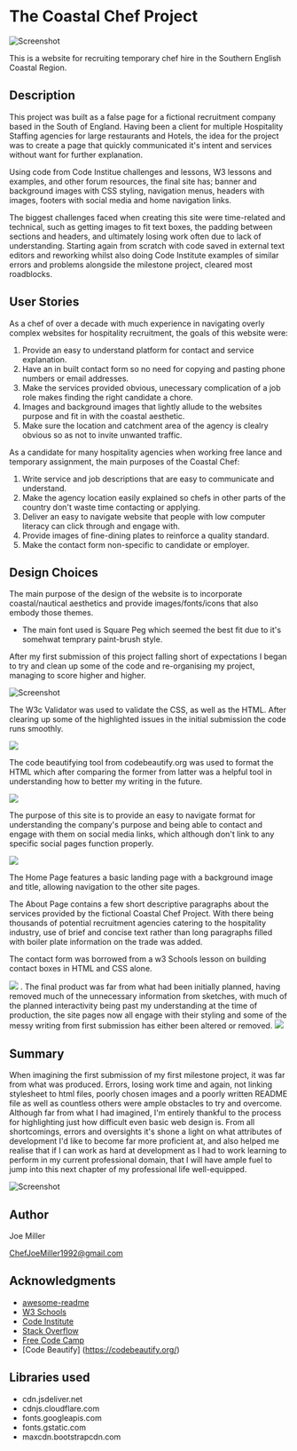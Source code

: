 # The Coastal Chef Project

![Screenshot](coastal-chef-header-image.png)

This is a website for recruiting temporary chef hire in the Southern English Coastal Region.

## Description

This project was built as a false page for a fictional recruitment company based in the South of England. 
Having been a client for multiple Hospitality Staffing agencies for large restaurants and Hotels, the idea for the 
project was to create a page that quickly communicated it's intent and services without want for further explanation.

Using code from Code Institue challenges and lessons, W3 lessons and examples, and other forum resources, the final site has; 
banner and background images with CSS styling, navigation menus, headers with images, footers with social media and home navigation links.

The biggest challenges faced when creating this site were time-related and technical, such as getting images to fit text boxes, the padding between sections and headers, and ultimately losing work often due to lack of understanding. Starting again from scratch with code saved in external text editors and reworking whilst also doing Code Institute examples of similar errors and problems alongside the milestone project, cleared most roadblocks.

## User Stories

As a chef of over a decade with much experience in navigating overly complex websites for hospitality recruitment, the goals of this website were:

1. Provide an easy to understand platform for contact and service explanation.
2. Have an in built contact form so no need for copying and pasting phone numbers or email addresses.
3. Make the services provided obvious, unecessary complication of a job role makes finding the right candidate a chore.
4. Images and background images that lightly allude to the websites purpose and fit in with the coastal aesthetic.
5. Make sure the location and catchment area of the agency is clealry obvious so as not to invite unwanted traffic.

As a candidate for many hospitality agencies when working free lance and temporary assignment, the main purposes of the Coastal Chef:

1. Write service and job descriptions that are easy to communicate and understand.
2. Make the agency location easily explained so chefs in other parts of the country don't waste time contacting or applying.
3. Deliver an easy to navigate website that people with low computer literacy can click through and engage with.
4. Provide images of fine-dining plates to reinforce a quality standard.
5. Make the contact form non-specific to candidate or employer. 

## Design Choices

The main purpose of the design of the website is to incorporate coastal/nautical aesthetics and provide images/fonts/icons that also embody those themes.

* The main font used is Square Peg which seemed the best fit due to it's somehwat temprary paint-brush style.



After my first submission of this project falling short of expectations I began to try and clean up some of the code and re-organising my project, managing to score higher and higher.

![Screenshot](light-house-screenshot-1.png)

The W3c Validator was used to validate the CSS, as well as the HTML. After clearing up some of the highlighted issues in the initial submission the code runs smoothly.  

<img src="w3c-validator-screenshot.png"/>


The code beautifying tool from codebeautify.org was used to format the HTML which after comparing the former from latter was a helpful tool in understanding how to better my writing in the future.


<img src="html-formatter-screenshot.png"/>

The purpose of this site is to provide an easy to navigate format for understanding the company's purpose and being able to contact and engage with them on social media links, which although don't link to any specific social pages function properly.

<img src="social-link-screenshot.png"/>

The Home Page features a basic landing page with a background image and title, allowing navigation
to the other site pages. 

The About Page contains a few short descriptive paragraphs about the services provided by the fictional Coastal Chef Project.
With there being thousands of potential recruitment agencies catering to the hospitality industry, use of brief and concise text 
rather than long paragraphs filled with boiler plate information on the trade was added.

The contact form was borrowed from a w3 Schools lesson on building contact boxes in HTML and CSS alone. 

<img src="contact-form-screenshot.png"/>
. 
The final product was far from what had been initially planned, having removed much of the unnecessary information from sketches, with much of the planned interactivity being past my understanding at the time of production, the site pages now all engage with their styling and some of the messy writing from first submission has either been altered or removed. 


<img src="wireframe-screenshot.png"/>


## Summary

When imagining the first submission of my first milestone project, it was far from what was produced. Errors, losing work time and again, not linking stylesheet to html files, poorly chosen images and a poorly written README file as well as countless others were ample obstacles to try and overcome. Although far from what I had imagined, I'm entirely thankful to the process for highlighting just how difficult even basic web design is. From all shortcomings, errors and oversights it's shone a light on what attributes of development I'd like to become far more proficient at, and also helped me realise that if I can work as hard at development as I had to work learning to perform in my current professional domain, that I will have ample fuel to jump into this next chapter of my professional life well-equipped.   

![Screenshot](coastal-chef-header-image.png)



## Author


Joe Miller  

ChefJoeMiller1992@gmail.com

## Acknowledgments

* [awesome-readme](https://github.com/matiassingers/awesome-readme)
* [W3 Schools](https://www.w3schools.com/css)
* [Code Institute](https://learn.codeinstitute.net/)
* [Stack Overflow](https://stackoverflow.com/questions)
* [Free Code Camp](https://www.freecodecamp.org/)
* [Code Beautify] (https://codebeautify.org/)


## Libraries used
* cdn.jsdeliver.net
* cdnjs.cloudflare.com
* fonts.googleapis.com
* fonts.gstatic.com
* maxcdn.bootstrapcdn.com
